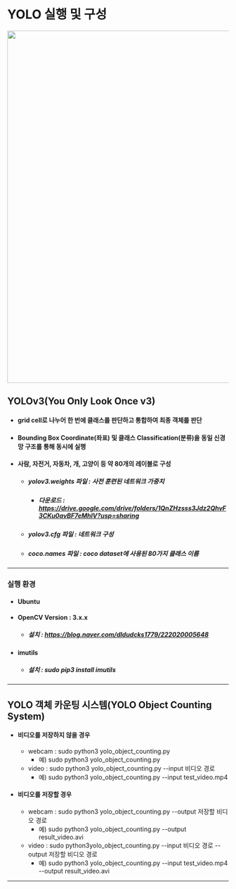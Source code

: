 # YOLO 실행 및 구성
<div>
  <p align="center">
    <img width="800" src="result_video.gif"> 
  </p>
</div>

## YOLOv3(You Only Look Once v3)
* #### grid cell로 나누어 한 번에 클래스를 판단하고 통합하여 최종 객체를 판단
* #### Bounding Box Coordinate(좌표) 및 클래스 Classification(분류)을 동일 신경망 구조를 통해 동시에 실행
* #### 사람, 자전거, 자동차, 개, 고양이 등 약 80개의 레이블로 구성
  * ##### yolov3.weights 파일 : 사전 훈련된 네트워크 가중치
    * ##### 다운로드 : https://drive.google.com/drive/folders/1QnZHzsss3Jdz2QhvF3CKu0avBF7eMhlV?usp=sharing
  * ##### yolov3.cfg 파일 : 네트워크 구성
  * ##### coco.names 파일 : coco dataset에 사용된 80가지 클래스 이름
---
### 실행 환경
* #### Ubuntu
* #### OpenCV Version : 3.x.x
  * ##### 설치 : https://blog.naver.com/dldudcks1779/222020005648
* #### imutils
  * ##### 설치 : sudo pip3 install imutils
---
## YOLO 객체 카운팅 시스템(YOLO Object Counting System)
* #### 비디오를 저장하지 않을 경우
  * webcam : sudo python3 yolo_object_counting.py
    * 예) sudo python3 yolo_object_counting.py
  * video : sudo python3 yolo_object_counting.py --input 비디오 경로
    * 예) sudo python3 yolo_object_counting.py --input test_video.mp4
* #### 비디오를 저장할 경우
  * webcam : sudo python3 yolo_object_counting.py --output 저장할 비디오 경로
    * 예) sudo python3 yolo_object_counting.py --output result_video.avi
  * video : sudo python3yolo_object_counting.py --input 비디오 경로 --output 저장할 비디오 경로
    * 예) sudo python3 yolo_object_counting.py --input test_video.mp4 --output result_video.avi
---
